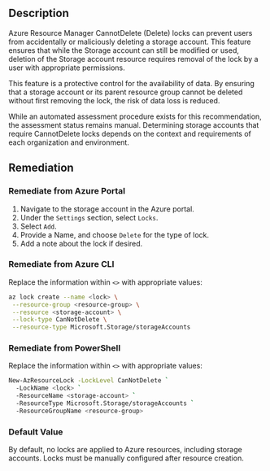 ## Description

Azure Resource Manager CannotDelete (Delete) locks can prevent users from accidentally or maliciously deleting a storage account. This feature ensures that while the Storage account can still be modified or used, deletion of the Storage account resource requires removal of the lock by a user with appropriate permissions.

This feature is a protective control for the availability of data. By ensuring that a storage account or its parent resource group cannot be deleted without first removing the lock, the risk of data loss is reduced.

While an automated assessment procedure exists for this recommendation, the assessment status remains manual. Determining storage accounts that require CannotDelete locks depends on the context and requirements of each organization and environment.

## Remediation

### Remediate from Azure Portal

1. Navigate to the storage account in the Azure portal.
2. Under the `Settings` section, select `Locks`.
3. Select `Add`.
4. Provide a Name, and choose `Delete` for the type of lock.
5. Add a note about the lock if desired.

### Remediate from Azure CLI

Replace the information within `<>` with appropriate values:

```bash
az lock create --name <lock> \
 --resource-group <resource-group> \
 --resource <storage-account> \
 --lock-type CanNotDelete \
 --resource-type Microsoft.Storage/storageAccounts
```

### Remediate from PowerShell

Replace the information within `<>` with appropriate values:

```bash
New-AzResourceLock -LockLevel CanNotDelete `
  -LockName <lock> `
  -ResourceName <storage-account> `
  -ResourceType Microsoft.Storage/storageAccounts `
  -ResourceGroupName <resource-group>
```

### Default Value

By default, no locks are applied to Azure resources, including storage accounts. Locks must be manually configured after resource creation.